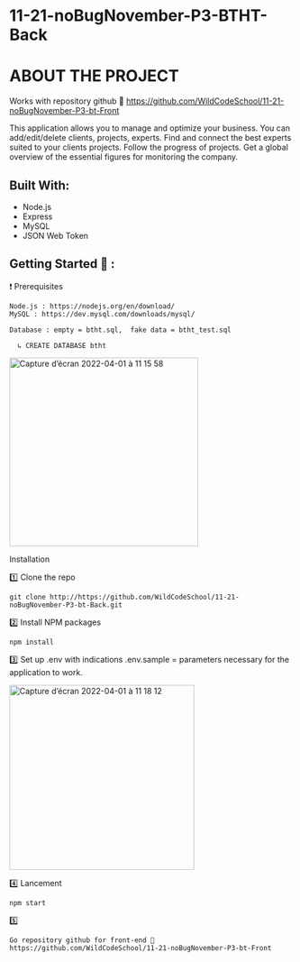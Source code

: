 # 11-21-noBugNovember-P3-BTHT-Back

# ABOUT THE PROJECT

Works with repository github 🔗 https://github.com/WildCodeSchool/11-21-noBugNovember-P3-bt-Front

This application allows you to manage and optimize your business. You can add/edit/delete clients, projects, experts. Find and connect the best experts suited to your clients projects. Follow the progress of projects. Get a global overview of the essential figures for monitoring the company. 
  

## Built With:

   -  Node.js 
   -  Express
   -  MySQL
   -  JSON Web Token


## Getting Started 🚀 : 

   ❗️ Prerequisites
    
    Node.js : https://nodejs.org/en/download/
    MySQL : https://dev.mysql.com/downloads/mysql/
    
    Database : empty = btht.sql,  fake data = btht_test.sql
    
      ↳ CREATE DATABASE btht
      
<img width="335" alt="Capture d’écran 2022-04-01 à 11 15 58" src="https://user-images.githubusercontent.com/92828220/161237030-44aeef60-8bf1-443e-bcc2-f45e43099f9d.png">

    
   Installation
  
 :one:  Clone the repo 
    
    git clone http://https://github.com/WildCodeSchool/11-21-noBugNovember-P3-bt-Back.git 
    
 :two: Install NPM packages
    
    npm install
    
 :three: Set up .env with indications .env.sample = parameters necessary for the application to work.
    
<img width="328" alt="Capture d’écran 2022-04-01 à 11 18 12" src="https://user-images.githubusercontent.com/92828220/161234582-e8410b14-420e-44c1-adb0-ee6b84d3f32c.png">

 :four: Lancement 
    
    npm start
    
 :five: 
    
    Go repository github for front-end 🔗 https://github.com/WildCodeSchool/11-21-noBugNovember-P3-bt-Front
